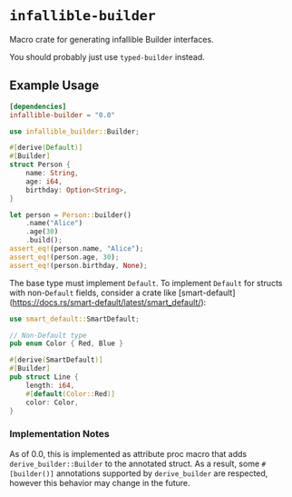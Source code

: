 # `infallible-builder`

Macro crate for generating infallible Builder interfaces.

You should probably just use `typed-builder` instead.

## Example Usage

```toml
[dependencies]
infallible-builder = "0.0"
```

```rust
use infallible_builder::Builder;

#[derive(Default)]
#[Builder]
struct Person {
    name: String,
    age: i64,
    birthday: Option<String>,
}

let person = Person::builder()
    .name("Alice")
    .age(30)
    .build();
assert_eq!(person.name, "Alice");
assert_eq!(person.age, 30);
assert_eq!(person.birthday, None);
```

The base type must implement `Default`. To implement `Default` for structs with
non-`Default` fields, consider a crate like [smart-default]
(https://docs.rs/smart-default/latest/smart_default/):

```rust
use smart_default::SmartDefault;

// Non-Default type
pub enum Color { Red, Blue }

#[derive(SmartDefault)]
#[Builder]
pub struct Line {
    length: i64,
    #[default(Color::Red)]
    color: Color,
}
```

### Implementation Notes

As of 0.0, this is implemented as attribute proc macro that adds
`derive_builder::Builder` to the annotated struct. As a result, some
`#[builder()]` annotations supported by `derive_builder` are respected, however
this behavior may change in the future.
